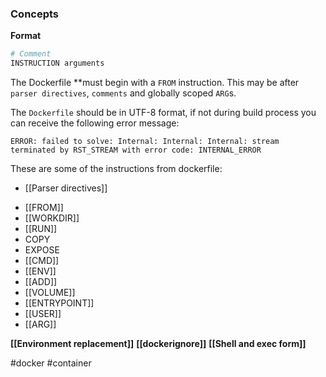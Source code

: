 ### Concepts

**Format**

```Dockerfile
# Comment
INSTRUCTION arguments
```

The Dockerfile **must begin with a `FROM` instruction. This may be after `parser directives`, `comments` and globally scoped `ARG`s.

The `Dockerfile` should be in UTF-8 format, if not during build process you can receive the following error message:

`ERROR: failed to solve: Internal: Internal: Internal: stream terminated by RST_STREAM with error code: INTERNAL_ERROR`

These are some of the instructions from dockerfile:

* [[Parser directives]]
- [[FROM]]
- [[WORKDIR]]
- [[RUN]]
- COPY
- EXPOSE
- [[CMD]]
- [[ENV]]
- [[ADD]]
- [[VOLUME]]
- [[ENTRYPOINT]]
- [[USER]]
- [[ARG]]

**[[Environment replacement]]**
**[[dockerignore]]**
**[[Shell and exec form]]**

#docker #container 
